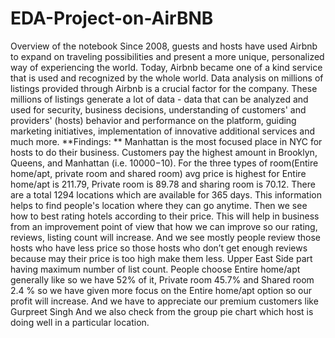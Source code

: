 # EDA-Project-on-AirBNB
Overview of the notebook Since 2008, guests and hosts have used Airbnb to expand on traveling possibilities and present a more unique, personalized way 
of experiencing the world. Today, Airbnb became one of a kind service that is used and recognized by the whole world. Data analysis on millions of listings provided 
through Airbnb is a crucial factor for the company. These millions of listings generate a lot of data - data that can be analyzed and used for security, business 
decisions, understanding of customers' and providers' (hosts) behavior and performance on the platform, guiding marketing initiatives, implementation of innovative 
additional services and much more. 
**Findings: **
Manhattan is the most focused place in NYC for hosts to do their business.
Customers pay the highest amount in Brooklyn, Queens, and Manhattan (i.e. $10000 -$10).
For the three types of room(Entire home/apt, private room and shared room) avg price is highest for Entire home/apt is 211.79, Private room is 89.78 and sharing room is 70.12.
There are a total 1294 locations which are available for 365 days.
This information helps to find people's location where they can go anytime.
Then we see how to best rating hotels according to their price. This will help in business from an improvement point of view that how we can improve so our rating, reviews, listing count will increase.
And we see mostly people review those hosts who have less price so those hosts who don’t get enough reviews because may their price is too high make them less.
Upper East Side part having maximum number of list count.
People choose Entire home/apt generally like so we have 52% of it, Private room 45.7% and Shared room 2.4 % so we have given more focus on the Entire home/apt option so our profit will increase.
And we have to appreciate our premium customers like Gurpreet Singh
And we also check from the group pie chart which host is doing well in a particular location.
